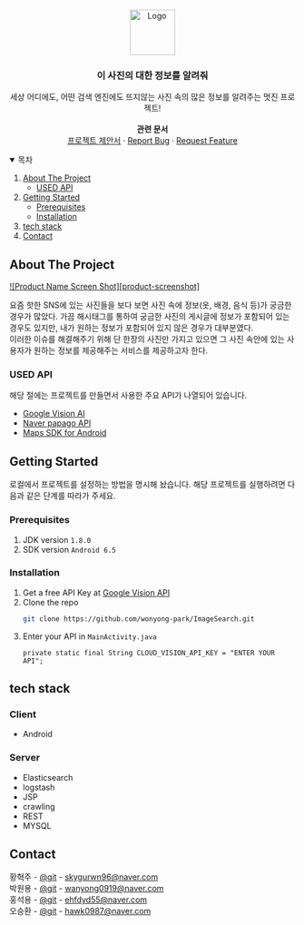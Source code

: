 


<!-- PROJECT LOGO -->
<br />
<p align="center">
  <a href="https://github.com/othneildrew/Best-README-Template">

  <img src="https://user-images.githubusercontent.com/47339929/117532491-c70fa500-b022-11eb-8e6f-2735b7ab193b.png" alt="Logo" width="80" height="80"> 
  </a>

  <h3 align="center">이 사진의 대한 정보를 알려줘</h3>

  <p align="center">
    세상 어디에도, 어떤 검색 엔진에도 뜨지않는 사진 속의 많은 정보를 알려주는 멋진 프로젝트!     <br />
    <br />
   <strong> 관련 문서 </strong>
    <br />
    <a href="https://github.com/wonyong-park/ImageSearch/blob/main/%EC%9D%B4%20%EC%82%AC%EC%A7%84%EC%9D%98%20%EC%A0%95%EB%B3%B4%EB%A5%BC%20%EC%95%8C%EB%A0%A4%EC%A4%98_%EC%A0%9C%EC%95%88%EC%84%9C.hwp">프로젝트 제안서</a>
    ·
    <a href="">Report Bug</a>
    ·
    <a href="">Request Feature</a>
  </p>
</p>



<!-- TABLE OF CONTENTS -->
<details open="open">
  <summary>목차</summary>
  <ol>
    <li>
      <a href="#about-the-project">About The Project</a>
      <ul>
        <li><a href="#USED-API">USED API</a></li>
      </ul>
    </li>
    <li>
      <a href="#getting-started">Getting Started</a>
      <ul>
        <li><a href="#prerequisites">Prerequisites</a></li>
        <li><a href="#installation">Installation</a></li>
      </ul>
    </li>
    <li><a href="#tech-stack">tech stack</a></li>
    <li><a href="#contact">Contact</a></li>
  </ol>
</details>



<!-- ABOUT THE PROJECT -->
## About The Project

[![Product Name Screen Shot][product-screenshot]](https://example.com)

요즘 핫한 SNS에 있는 사진들을 보다 보면 사진 속에 정보(옷, 배경, 음식 등)가 궁금한 경우가 많았다. 
가끔 해시태그를 통하여 궁금한 사진의 게시글에 정보가 포함되어 있는 경우도 있지만, 내가 원하는 정보가 포함되어 있지 않은 경우가 대부분였다.</br>
이러한 이슈를 해결해주기 위해 단 한장의 사진만 가지고 있으면 그 사진 속안에 있는 사용자가 원하는 정보를 제공해주는 서비스를 제공하고자 한다.

### USED API
해당 절에는 프로젝트를 만들면서 사용한 주요 API가 나열되어 있습니다.
* [Google Vision AI](https://cloud.google.com/vision?utm_source=naver&utm_medium=cpc&utm_campaign=japac-KR-all-ko-dr-bkws-all-all-trial-none-na-1009882&utm_content=text-blank_slate-none-none-DEV_c-CRE_%7Bcreative%7D-ADGP_-KWID_700000002227900-%7BTargetId%7D&utm_term=KW_%7Bkeyword%3Adefault%7D-%EA%B5%AC%EA%B8%80%EB%B9%84%EC%A0%84API&gclid=CKjEp__QufACFZWXvAod08kNEQ&gclsrc=ds)
* [Naver papago API](https://developers.naver.com/docs/papago/)
* [Maps SDK for Android](https://console.cloud.google.com/marketplace/product/google/maps-android-backend.googleapis.com?q=search&referrer=search)


<!-- GETTING STARTED -->
## Getting Started
로컬에서 프로젝트를 설정하는 방법을 명시해 놨습니다.
해당 프로젝트를 실행하려면 다음과 같은 단계를 따라가 주세요.

### Prerequisites
1. JDK version `1.8.0`
2. SDK version `Android 6.5`

### Installation

1. Get a free API Key at [Google Vision API](https://cloud.google.com/vision?utm_source=naver&utm_medium=cpc&utm_campaign=japac-KR-all-ko-dr-bkws-all-all-trial-none-na-1009882&utm_content=text-blank_slate-none-none-DEV_c-CRE_%7Bcreative%7D-ADGP_-KWID_700000002227900-%7BTargetId%7D&utm_term=KW_%7Bkeyword%3Adefault%7D-%EA%B5%AC%EA%B8%80%EB%B9%84%EC%A0%84API&gclid=CKjEp__QufACFZWXvAod08kNEQ&gclsrc=ds)
2. Clone the repo
   ```sh
   git clone https://github.com/wonyong-park/ImageSearch.git
   ```
3. Enter your API in `MainActivity.java`
   ```JS
   private static final String CLOUD_VISION_API_KEY = "ENTER YOUR API";
   ```



<!-- USAGE EXAMPLES -->
## tech stack

### Client
- Android

### Server
- Elasticsearch
- logstash
- JSP
- crawling
- REST
- MYSQL




<!-- CONTACT -->
## Contact

황혁주 - [@git](https://github.com/huckjuhwang) - skygurwn96@naver.com    <br />
박원용 - [@git](https://github.com/wonyong-park) - wanyong0919@naver.com    <br />
홍석용 - [@git](https://github.com/seokhong962) - ehfdyd55@naver.com   <br />
오승환 - [@git](https://github.com/seokhong962) - hawk0987@naver.com    <br />









